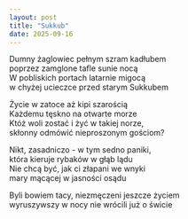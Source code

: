 ```yaml
---
layout: post
title: "Sukkub"
date: 2025-09-16
---
```


Dumny żaglowiec pełnym szram kadłubem  
poprzez zamglone tafle sunie nocą  
W pobliskich portach latarnie migocą  
w chyżej ucieczce przed starym Sukkubem

Życie w zatoce aż kipi szarością  
Każdemu tęskno na otwarte morze  
Któż woli zostać i żyć w takiej norze,  
skłonny odmówić nieproszonym gościom?

Nikt, zasadniczo - w tym sedno paniki,  
która kieruje rybaków w głąb lądu  
Nie chcą być, jak ci złapani we wnyki  
mary mącącej w jasności osądu

Byli bowiem tacy, niezmęczeni jeszcze życiem  
wyruszywszy w nocy nie wrócili już o świcie